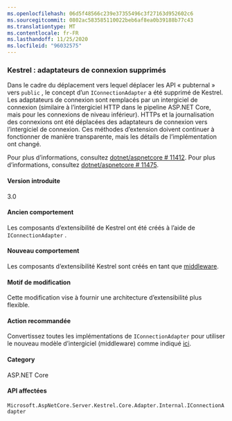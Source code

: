 ```yaml
---
ms.openlocfilehash: 06d5f48566c239e37355496c3f27163d952602c6
ms.sourcegitcommit: 0802ac583585110022beb6af8ea0b39188b77c43
ms.translationtype: MT
ms.contentlocale: fr-FR
ms.lasthandoff: 11/25/2020
ms.locfileid: "96032575"
---
```

### <a name="kestrel-connection-adapters-removed"></a>Kestrel : adaptateurs de connexion supprimés

Dans le cadre du déplacement vers lequel déplacer les API « pubternal » vers `public` , le concept d’un `IConnectionAdapter` a été supprimé de Kestrel. Les adaptateurs de connexion sont remplacés par un intergiciel de connexion (similaire à l’intergiciel HTTP dans le pipeline ASP.NET Core, mais pour les connexions de niveau inférieur). HTTPs et la journalisation des connexions ont été déplacées des adaptateurs de connexion vers l’intergiciel de connexion. Ces méthodes d’extension doivent continuer à fonctionner de manière transparente, mais les détails de l’implémentation ont changé.

Pour plus d’informations, consultez [dotnet/aspnetcore # 11412](https://github.com/dotnet/aspnetcore/pull/11412). Pour plus d’informations, consultez [dotnet/aspnetcore # 11475](https://github.com/dotnet/aspnetcore/issues/11475).

#### <a name="version-introduced"></a>Version introduite

3.0

#### <a name="old-behavior"></a>Ancien comportement

Les composants d’extensibilité de Kestrel ont été créés à l’aide de `IConnectionAdapter` .

#### <a name="new-behavior"></a>Nouveau comportement

Les composants d’extensibilité Kestrel sont créés en tant que [middleware](https://github.com/dotnet/aspnetcore/pull/11412/files#diff-89acc06acf1b2e96bbdb811ce523619f).

#### <a name="reason-for-change"></a>Motif de modification

Cette modification vise à fournir une architecture d’extensibilité plus flexible.

#### <a name="recommended-action"></a>Action recommandée

Convertissez toutes les implémentations de `IConnectionAdapter` pour utiliser le nouveau modèle d’intergiciel (middleware) comme indiqué [ici](https://github.com/dotnet/aspnetcore/pull/11412/files#diff-89acc06acf1b2e96bbdb811ce523619f).

#### <a name="category"></a>Category

ASP.NET Core

#### <a name="affected-apis"></a>API affectées

`Microsoft.AspNetCore.Server.Kestrel.Core.Adapter.Internal.IConnectionAdapter`

<!-- 

#### Affected APIs

`T:Microsoft.AspNetCore.Server.Kestrel.Core.Adapter.Internal.IConnectionAdapter`

-->

